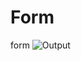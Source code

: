 # Form
form
![Output](https://user-images.githubusercontent.com/90267473/132459084-93a9ec33-297e-4383-b228-cf321042f9ec.PNG)
